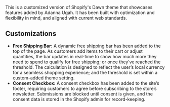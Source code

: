 This is a customized version of Shopify's Dawn theme that showcases features added by Adanna Ugah. It has been built with optimization and flexibility in mind, and aligned with current web standards.

## Customizations

* **Free Shipping Bar:** A dynamic free shipping bar has been added to the top of the page. As customers add items to their cart or adjust quantities, the bar updates in real-time to show how much more they need to spend to qualify for free shipping; or once they’ve reached the threshold. The calculation is designed to reflect the user’s local currency for a seamless shopping experience; and the threshold is set within a custom-added theme setting.
* **Consent Checkbox:** A consent checkbox has been added to the site’s footer, requiring customers to agree before subscribing to the store’s newsletter. Submissions are blocked until consent is given, and the consent data is stored in the Shopify admin for record-keeping.